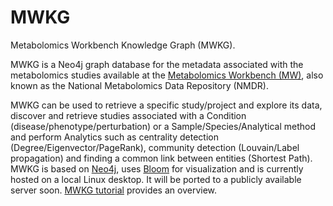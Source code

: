 # MWKG
Metabolomics Workbench Knowledge Graph (MWKG).

MWKG is a Neo4j graph database for the metadata associated with the metabolomics studies available at the <a href="https://www.metabolomicsworkbench.org/">Metabolomics Workbench (MW)</a>, also known as the National Metabolomics Data Repository (NMDR). 

MWKG can be used to retrieve a specific study/project and explore its data, discover and retrieve studies associated with a Condition (disease/phenotype/perturbation) or a Sample/Species/Analytical method and perform Analytics such as centrality detection (Degree/Eigenvector/PageRank), community detection (Louvain/Label propagation) and finding a common link between entities (Shortest Path). MWKG is based on <a href="https://neo4j.com/">Neo4j<a>, uses <a href="https://neo4j.com/docs/bloom-user-guide/current/about-bloom/">Bloom</a> for visualization and is currently hosted on a local Linux desktop. It will be ported to a publicly available server soon. <a href="https://docs.google.com/presentation/d/1V7QJ38sajHVyc-uvqJPUQeYIE1ys0spq8vG5C8OgqRM/edit#slide=id.g27f5ee4e5ae_0_0">MWKG tutorial</a> provides an overview.
